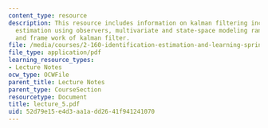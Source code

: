 ```yaml
---
content_type: resource
description: This resource includes information on kalman filtering including state
  estimation using observers, multivariate and state-space modeling random processes,
  and frame work of kalman filter.
file: /media/courses/2-160-identification-estimation-and-learning-spring-2006/52d79e15e4d3aa1add2641f941241070_lecture_5.pdf
file_type: application/pdf
learning_resource_types:
- Lecture Notes
ocw_type: OCWFile
parent_title: Lecture Notes
parent_type: CourseSection
resourcetype: Document
title: lecture_5.pdf
uid: 52d79e15-e4d3-aa1a-dd26-41f941241070
---
```

